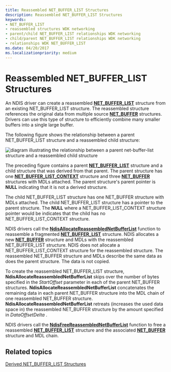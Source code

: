 ```yaml
---
title: Reassembled NET_BUFFER_LIST Structures
description: Reassembled NET_BUFFER_LIST Structures
keywords:
- NET_BUFFER_LIST
- reassembled structures WDK networking
- parent/child NET_BUFFER_LIST relationships WDK networking
- child/parent NET_BUFFER_LIST relationships WDK networking
- relationships WDK NET_BUFFER_LIST
ms.date: 04/20/2017
ms.localizationpriority: medium
---
```


# Reassembled NET\_BUFFER\_LIST Structures





An NDIS driver can create a reassembled [**NET\_BUFFER\_LIST**](/windows-hardware/drivers/ddi/nbl/ns-nbl-net_buffer_list) structure from an existing NET\_BUFFER\_LIST structure. The reassembled structure references the original data from multiple source [**NET\_BUFFER**](/windows-hardware/drivers/ddi/nbl/ns-nbl-net_buffer) structures. Drivers can use this type of structure to efficiently combine many smaller buffers into a single large buffer.

The following figure shows the relationship between a parent NET\_BUFFER\_LIST structure and a reassembled child structure:

![diagram illustrating the relationship between a parent net\-buffer\-list structure and a reassembled child structure ](images/netbufferlistreassembled.png)

The preceding figure contains a parent [**NET\_BUFFER\_LIST**](/windows-hardware/drivers/ddi/nbl/ns-nbl-net_buffer_list) structure and a child structure that was derived from that parent. The parent structure has one [**NET\_BUFFER\_LIST\_CONTEXT**](/windows-hardware/drivers/ddi/nbl/ns-nbl-net_buffer_list_context) structure and three [**NET\_BUFFER**](/windows-hardware/drivers/ddi/nbl/ns-nbl-net_buffer) structures with MDLs attached. The parent structure's parent pointer is **NULL** indicating that it is not a derived structure.

The child NET\_BUFFER\_LIST structure has one NET\_BUFFER structure with MDLs attached. The child NET\_BUFFER\_LIST structure has a pointer to the parent structure. The **NULL** where a NET\_BUFFER\_LIST\_CONTEXT structure pointer would be indicates that the child has no NET\_BUFFER\_LIST\_CONTEXT structure.

NDIS drivers call the [**NdisAllocateReassembledNetBufferList**](/windows-hardware/drivers/ddi/nblapi/nf-nblapi-ndisallocatereassemblednetbufferlist) function to reassemble a fragmented [**NET\_BUFFER\_LIST**](/windows-hardware/drivers/ddi/nbl/ns-nbl-net_buffer_list) structure. NDIS allocates a new [**NET\_BUFFER**](/windows-hardware/drivers/ddi/nbl/ns-nbl-net_buffer) structure and MDLs with the reassembled NET\_BUFFER\_LIST structure. NDIS does not allocate a NET\_BUFFER\_LIST\_CONTEXT structure for the reassembled structure. The reassembled NET\_BUFFER structure and MDLs describe the same data as does the parent structure. The data is not copied.

To create the reassembled NET\_BUFFER\_LIST structure, **NdisAllocateReassembledNetBufferList** skips over the number of bytes specified in the *StartOffset* parameter in each of the parent NET\_BUFFER structures. **NdisAllocateReassembledNetBufferList** concatenates the remaining data in each parent NET\_BUFFER structure into the MDL chain of one reassembled NET\_BUFFER structure. **NdisAllocateReassembledNetBufferList** retreats (increases the used data space in) the reassembled NET\_BUFFER structure by the amount specified in *DataOffsetDelta* .

NDIS drivers call the [**NdisFreeReassembledNetBufferList**](/windows-hardware/drivers/ddi/nblapi/nf-nblapi-ndisfreereassemblednetbufferlist) function to free a reassembled [**NET\_BUFFER\_LIST**](/windows-hardware/drivers/ddi/nbl/ns-nbl-net_buffer_list) structure and the associated [**NET\_BUFFER**](/windows-hardware/drivers/ddi/nbl/ns-nbl-net_buffer) structure and MDL chain.

## Related topics


[Derived NET\_BUFFER\_LIST Structures](derived-net-buffer-list-structures.md)

 

